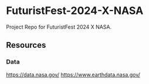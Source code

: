 # FuturistFest-2024-X-NASA
Project Repo for FuturistFest 2024 X NASA.

## Resources
### Data
 https://data.nasa.gov/
 https://www.earthdata.nasa.gov/ 
